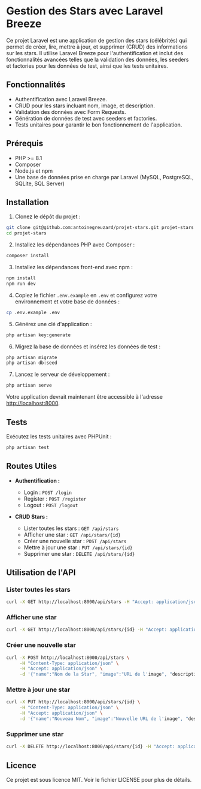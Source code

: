 # Gestion des Stars avec Laravel Breeze

Ce projet Laravel est une application de gestion des stars (célébrités) qui permet de créer, lire, mettre à jour, et
supprimer (CRUD) des informations sur les stars. Il utilise Laravel Breeze pour l'authentification et inclut des
fonctionnalités avancées telles que la validation des données, les seeders et factories pour les données de test, ainsi
que les tests unitaires.

## Fonctionnalités

- Authentification avec Laravel Breeze.
- CRUD pour les stars incluant nom, image, et description.
- Validation des données avec Form Requests.
- Génération de données de test avec seeders et factories.
- Tests unitaires pour garantir le bon fonctionnement de l'application.

## Prérequis

- PHP >= 8.1
- Composer
- Node.js et npm
- Une base de données prise en charge par Laravel (MySQL, PostgreSQL, SQLite, SQL Server)

## Installation

1. Clonez le dépôt du projet :

```bash
git clone git@github.com:antoinegreuzard/projet-stars.git projet-stars
cd projet-stars
```

2. Installez les dépendances PHP avec Composer :

```bash
composer install
```

3. Installez les dépendances front-end avec npm :

```bash
npm install
npm run dev
```

4. Copiez le fichier `.env.example` en `.env` et configurez votre environnement et votre base de données :

```bash
cp .env.example .env
```

5. Générez une clé d'application :

```bash
php artisan key:generate
```

6. Migrez la base de données et insérez les données de test :

```bash
php artisan migrate
php artisan db:seed
```

7. Lancez le serveur de développement :

```bash
php artisan serve
```

Votre application devrait maintenant être accessible à l'adresse [http://localhost:8000](http://localhost:8000).

## Tests

Exécutez les tests unitaires avec PHPUnit :

```bash
php artisan test
```

## Routes Utiles

- **Authentification :**
    - Login : `POST /login`
    - Register : `POST /register`
    - Logout : `POST /logout`

- **CRUD Stars :**
    - Lister toutes les stars : `GET /api/stars`
    - Afficher une star : `GET /api/stars/{id}`
    - Créer une nouvelle star : `POST /api/stars`
    - Mettre à jour une star : `PUT /api/stars/{id}`
    - Supprimer une star : `DELETE /api/stars/{id}`

## Utilisation de l'API

### Lister toutes les stars

```bash
curl -X GET http://localhost:8000/api/stars -H "Accept: application/json"
```

### Afficher une star

```bash
curl -X GET http://localhost:8000/api/stars/{id} -H "Accept: application/json"
```

### Créer une nouvelle star

```bash
curl -X POST http://localhost:8000/api/stars \
     -H "Content-Type: application/json" \
     -H "Accept: application/json" \
     -d '{"name":"Nom de la Star", "image":"URL de l'image", "description":"Description de la star"}'
```

### Mettre à jour une star

```bash
curl -X PUT http://localhost:8000/api/stars/{id} \
     -H "Content-Type: application/json" \
     -H "Accept: application/json" \
     -d '{"name":"Nouveau Nom", "image":"Nouvelle URL de l'image", "description":"Nouvelle description"}'
```

### Supprimer une star

```bash
curl -X DELETE http://localhost:8000/api/stars/{id} -H "Accept: application/json"
```

## Licence

Ce projet est sous licence MIT. Voir le fichier LICENSE pour plus de détails.
